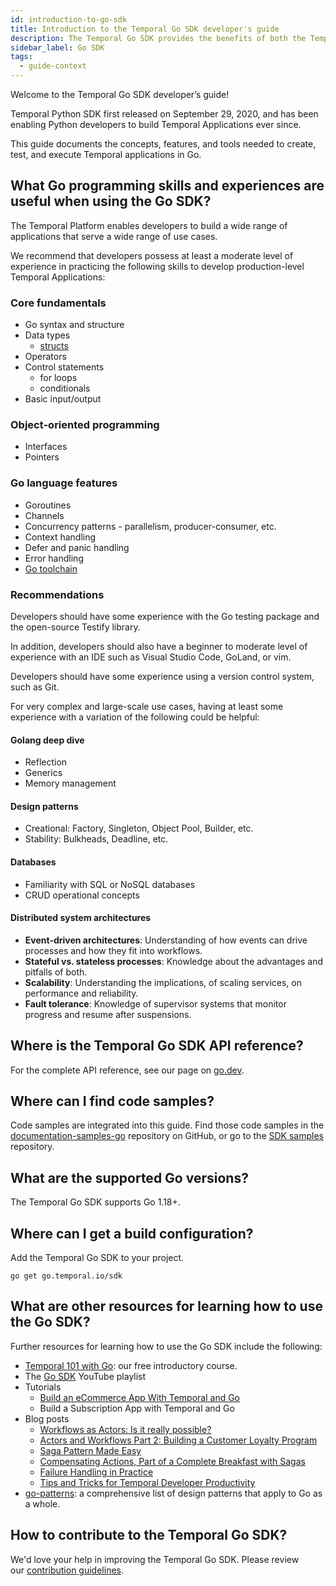 ```yaml
---
id: introduction-to-go-sdk
title: Introduction to the Temporal Go SDK developer's guide
description: The Temporal Go SDK provides the benefits of both the Temporal programming model and the ease of writing in Go.
sidebar_label: Go SDK
tags:
  - guide-context
---
```


Welcome to the Temporal Go SDK developer’s guide!

Temporal Python SDK first released on September 29, 2020, and has been enabling Python developers to build Temporal Applications ever since.

This guide documents the concepts, features, and tools needed to create, test, and execute Temporal applications in Go.

## What Go programming skills and experiences are useful when using the Go SDK?

The Temporal Platform enables developers to build a wide range of applications that serve a wide range of use cases.

We recommend that developers possess at least a moderate level of experience in practicing the following skills to develop production-level Temporal Applications:

### Core fundamentals

- Go syntax and structure
- Data types
  - [structs](https://pkg.go.dev/go/types@go1.21.0#Struct)
- Operators
- Control statements
  - for loops
  - conditionals
- Basic input/output

### Object-oriented programming

- Interfaces
- Pointers

### Go language features

- Goroutines
- Channels
- Concurrency patterns - parallelism, producer-consumer, etc.
- Context handling
- Defer and panic handling
- Error handling
- [Go toolchain](https://go.dev/doc/tutorial/create-module)

### Recommendations

Developers should have some experience with the Go testing package and the open-source Testify library.

In addition, developers should also have a beginner to moderate level of experience with an IDE such as Visual Studio Code, GoLand, or vim.

Developers should have some experience using a version control system, such as Git.

For very complex and large-scale use cases, having at least some experience with a variation of the following could be helpful:

#### Golang deep dive

- Reflection
- Generics
- Memory management

#### Design patterns

- Creational: Factory, Singleton, Object Pool, Builder, etc.
- Stability: Bulkheads, Deadline, etc.

#### Databases

- Familiarity with SQL or NoSQL databases
- CRUD operational concepts

#### Distributed system architectures

- **Event-driven architectures**: Understanding of how events can drive processes and how they fit into workflows.
- **Stateful vs. stateless processes**: Knowledge about the advantages and pitfalls of both.
- **Scalability**: Understanding the implications, of scaling services, on performance and reliability.
- **Fault tolerance**: Knowledge of supervisor systems that monitor progress and resume after suspensions.

## Where is the Temporal Go SDK API reference?

For the complete API reference, see our page on [go.dev](https://pkg.go.dev/go.temporal.io/sdk).

## Where can I find code samples?

Code samples are integrated into this guide.
Find those code samples in the [documentation-samples-go](https://github.com/temporalio/documentation-samples-go) repository on GitHub, or go to the [SDK samples](https://github.com/temporalio/samples-go) repository.

## What are the supported Go versions?

The Temporal Go SDK supports Go 1.18+.

## Where can I get a build configuration?

Add the Temporal Go SDK to your project.

```
go get go.temporal.io/sdk
```

## What are other resources for learning how to use the Go SDK?

Further resources for learning how to use the Go SDK include the following:

- [Temporal 101 with Go](https://learn.temporal.io/courses/temporal_101/go): our free introductory course.
- The [Go SDK](https://www.youtube.com/watch?v=-KWutSkFda8&list=PLl9kRkvFJrlRYHYaTPnsvE46szyMIZLdk&pp=iAQB) YouTube playlist
- Tutorials
  - [Build an eCommerce App With Temporal and Go](https://learn.temporal.io/tutorials/go/ecommerce/)
  - Build a Subscription App with Temporal and Go
- Blog posts
  - [Workflows as Actors: Is it really possible?](https://temporal.io/blog/workflows-as-actors-is-it-really-possible)
  - [Actors and Workflows Part 2: Building a Customer Loyalty Program](https://temporal.io/blog/actors-and-workflows-part-2)
  - [Saga Pattern Made Easy](https://temporal.io/blog/saga-pattern-made-easy)
  - [Compensating Actions, Part of a Complete Breakfast with Sagas](https://temporal.io/blog/compensating-actions-part-of-a-complete-breakfast-with-sagas)
  - [Failure Handling in Practice](https://temporal.io/blog/failure-handling-in-practice)
  - [Tips and Tricks for Temporal Developer Productivity](https://temporal.io/blog/temporal-tips-tricks-1)
- [go-patterns](https://github.com/tmrts/go-patterns): a comprehensive list of design patterns that apply to Go as a whole.

## How to contribute to the Temporal Go SDK?

We'd love your help in improving the Temporal Go SDK.
Please review our [contribution guidelines](https://github.com/temporalio/sdk-java/blob/master/CONTRIBUTING.md).
